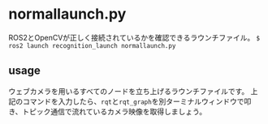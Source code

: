 # normallaunch.py
ROS2とOpenCVが正しく接続されているかを確認できるラウンチファイル。
`$ ros2 launch recognition_launch normallaunch.py`
## usage
ウェブカメラを用いるすべてのノードを立ち上げるラウンチファイルです。
上記のコマンドを入力したら、`rqt`と`rqt_graph`を別ターミナルウィンドウで叩き、トピック通信で流れているカメラ映像を取得しましょう。

